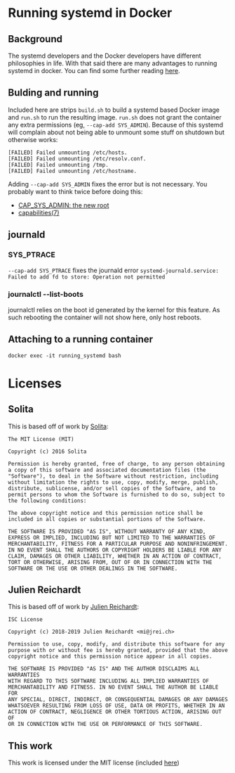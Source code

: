 # Running systemd in Docker
## Background
The systemd developers and the Docker developers have different philosophies in life. With that said there are many advantages to running systemd in docker. You can find some further reading [here](https://developers.redhat.com/blog/2016/09/13/running-systemd-in-a-non-privileged-container/).

## Bulding and running
Included here are strips `build.sh` to build a systemd based Docker image and `run.sh` to run the resulting image. `run.sh` does not grant the container any extra permissions (eg, `--cap-add SYS_ADMIN`). Because of this systemd will complain about not being able to unmount some stuff on shutdown but otherwise works:
```
[FAILED] Failed unmounting /etc/hosts.
[FAILED] Failed unmounting /etc/resolv.conf.
[FAILED] Failed unmounting /tmp.
[FAILED] Failed unmounting /etc/hostname.
```

Adding `--cap-add SYS_ADMIN` fixes the error but is not necessary. You probably want to think twice before doing this:
* [CAP_SYS_ADMIN: the new root](https://lwn.net/Articles/486306/)
* [capabilities(7)](https://linux.die.net/man/7/capabilities)

## journald
### SYS_PTRACE
`--cap-add SYS_PTRACE` fixes the journald error `systemd-journald.service: Failed to add fd to store: Operation not permitted`

### journalctl --list-boots
journalctl relies on the boot id generated by the kernel for this feature. As such rebooting the container will not show here, only host reboots.

## Attaching to a running container
```
docker exec -it running_systemd bash
```

# Licenses
## Solita
This is based off of work by [Solita](https://github.com/solita/docker-systemd/blob/master/Dockerfile):
```
The MIT License (MIT)

Copyright (c) 2016 Solita

Permission is hereby granted, free of charge, to any person obtaining a copy of this software and associated documentation files (the "Software"), to deal in the Software without restriction, including without limitation the rights to use, copy, modify, merge, publish, distribute, sublicense, and/or sell copies of the Software, and to permit persons to whom the Software is furnished to do so, subject to the following conditions:

The above copyright notice and this permission notice shall be included in all copies or substantial portions of the Software.

THE SOFTWARE IS PROVIDED "AS IS", WITHOUT WARRANTY OF ANY KIND, EXPRESS OR IMPLIED, INCLUDING BUT NOT LIMITED TO THE WARRANTIES OF MERCHANTABILITY, FITNESS FOR A PARTICULAR PURPOSE AND NONINFRINGEMENT. IN NO EVENT SHALL THE AUTHORS OR COPYRIGHT HOLDERS BE LIABLE FOR ANY CLAIM, DAMAGES OR OTHER LIABILITY, WHETHER IN AN ACTION OF CONTRACT, TORT OR OTHERWISE, ARISING FROM, OUT OF OR IN CONNECTION WITH THE SOFTWARE OR THE USE OR OTHER DEALINGS IN THE SOFTWARE.
```

## Julien Reichardt

This is based off of work by [Julien Reichardt](https://github.com/j8r/dockerfiles/blob/master/systemd/ubuntu/Dockerfile-18.04):
```
ISC License

Copyright (c) 2018-2019 Julien Reichardt <mi@jrei.ch>

Permission to use, copy, modify, and distribute this software for any
purpose with or without fee is hereby granted, provided that the above
copyright notice and this permission notice appear in all copies.

THE SOFTWARE IS PROVIDED "AS IS" AND THE AUTHOR DISCLAIMS ALL WARRANTIES
WITH REGARD TO THIS SOFTWARE INCLUDING ALL IMPLIED WARRANTIES OF
MERCHANTABILITY AND FITNESS. IN NO EVENT SHALL THE AUTHOR BE LIABLE FOR
ANY SPECIAL, DIRECT, INDIRECT, OR CONSEQUENTIAL DAMAGES OR ANY DAMAGES
WHATSOEVER RESULTING FROM LOSS OF USE, DATA OR PROFITS, WHETHER IN AN
ACTION OF CONTRACT, NEGLIGENCE OR OTHER TORTIOUS ACTION, ARISING OUT OF
OR IN CONNECTION WITH THE USE OR PERFORMANCE OF THIS SOFTWARE.
```

## This work
This work is licensed under the MIT license (included [here](./LICENSE))
